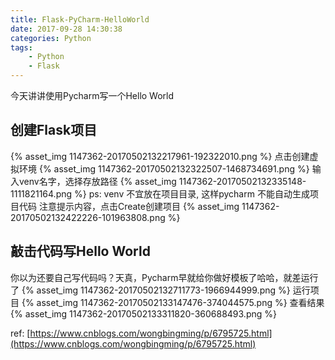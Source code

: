 ```yaml
---
title: Flask-PyCharm-HelloWorld
date: 2017-09-28 14:30:38
categories: Python
tags:
    - Python
    - Flask
---
```


今天讲讲使用Pycharm写一个Hello World

<!-- more -->

## 创建Flask项目

{% asset_img 1147362-20170502132217961-192322010.png %}
点击创建虚拟环境
{% asset_img 1147362-20170502132322507-1468734691.png %}
输入venv名字，选择存放路径
{% asset_img 1147362-20170502132335148-1111821164.png %}
ps: venv 不宜放在项目目录, 这样pycharm 不能自动生成项目代码
注意提示内容，点击Create创建项目
{% asset_img 1147362-20170502132422226-101963808.png %}

## 敲击代码写Hello World

你以为还要自己写代码吗？天真，Pycharm早就给你做好模板了哈哈，就差运行了
{% asset_img 1147362-20170502132711773-1966944999.png %}
运行项目
{% asset_img 1147362-20170502133147476-374044575.png %}
查看结果
{% asset_img 1147362-20170502133311820-360688493.png %}

ref: [https://www.cnblogs.com/wongbingming/p/6795725.html](https://www.cnblogs.com/wongbingming/p/6795725.html)


